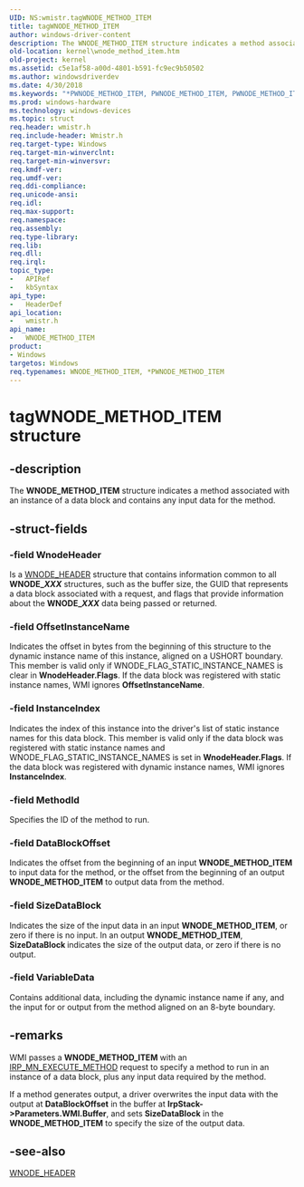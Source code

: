 ```yaml
---
UID: NS:wmistr.tagWNODE_METHOD_ITEM
title: tagWNODE_METHOD_ITEM
author: windows-driver-content
description: The WNODE_METHOD_ITEM structure indicates a method associated with an instance of a data block and contains any input data for the method.
old-location: kernel\wnode_method_item.htm
old-project: kernel
ms.assetid: c5e1af58-a00d-4801-b591-fc9ec9b50502
ms.author: windowsdriverdev
ms.date: 4/30/2018
ms.keywords: "*PWNODE_METHOD_ITEM, PWNODE_METHOD_ITEM, PWNODE_METHOD_ITEM structure pointer [Kernel-Mode Driver Architecture], WNODE_METHOD_ITEM, WNODE_METHOD_ITEM structure [Kernel-Mode Driver Architecture], kernel.wnode_method_item, kstruct_d_6240b4d6-5d39-458c-b74c-21fdfa46b666.xml, tagWNODE_METHOD_ITEM, wmistr/PWNODE_METHOD_ITEM, wmistr/WNODE_METHOD_ITEM"
ms.prod: windows-hardware
ms.technology: windows-devices
ms.topic: struct
req.header: wmistr.h
req.include-header: Wmistr.h
req.target-type: Windows
req.target-min-winverclnt: 
req.target-min-winversvr: 
req.kmdf-ver: 
req.umdf-ver: 
req.ddi-compliance: 
req.unicode-ansi: 
req.idl: 
req.max-support: 
req.namespace: 
req.assembly: 
req.type-library: 
req.lib: 
req.dll: 
req.irql: 
topic_type:
-	APIRef
-	kbSyntax
api_type:
-	HeaderDef
api_location:
-	wmistr.h
api_name:
-	WNODE_METHOD_ITEM
product:
- Windows
targetos: Windows
req.typenames: WNODE_METHOD_ITEM, *PWNODE_METHOD_ITEM
---
```


# tagWNODE_METHOD_ITEM structure


## -description


The <b>WNODE_METHOD_ITEM</b> structure indicates a method associated with an instance of a data block and contains any input data for the method.


## -struct-fields




### -field WnodeHeader

Is a <a href="https://msdn.microsoft.com/library/windows/hardware/ff566375">WNODE_HEADER</a> structure that contains information common to all <b>WNODE_<i>XXX</i></b> structures, such as the buffer size, the GUID that represents a data block associated with a request, and flags that provide information about the <b>WNODE_<i>XXX</i></b> data being passed or returned.


### -field OffsetInstanceName

Indicates the offset in bytes from the beginning of this structure to the dynamic instance name of this instance, aligned on a USHORT boundary. This member is valid only if WNODE_FLAG_STATIC_INSTANCE_NAMES is clear in <b>WnodeHeader.Flags</b>. If the data block was registered with static instance names, WMI ignores <b>OffsetInstanceName</b>.


### -field InstanceIndex

Indicates the index of this instance into the driver's list of static instance names for this data block. This member is valid only if the data block was registered with static instance names and WNODE_FLAG_STATIC_INSTANCE_NAMES is set in <b>WnodeHeader.Flags</b>. If the data block was registered with dynamic instance names, WMI ignores <b>InstanceIndex</b>.


### -field MethodId

Specifies the ID of the method to run. 


### -field DataBlockOffset

Indicates the offset from the beginning of an input <b>WNODE_METHOD_ITEM</b> to input data for the method, or the offset from the beginning of an output <b>WNODE_METHOD_ITEM</b> to output data from the method.


### -field SizeDataBlock

Indicates the size of the input data in an input <b>WNODE_METHOD_ITEM</b>, or zero if there is no input. In an output <b>WNODE_METHOD_ITEM</b>, <b>SizeDataBlock </b>indicates the size of the output data, or zero if there is no output. 


### -field VariableData

Contains additional data, including the dynamic instance name if any, and the input for or output from the method aligned on an 8-byte boundary. 


## -remarks



WMI passes a <b>WNODE_METHOD_ITEM</b> with an <a href="https://msdn.microsoft.com/library/windows/hardware/ff550868">IRP_MN_EXECUTE_METHOD</a> request to specify a method to run in an instance of a data block, plus any input data required by the method.

If a method generates output, a driver overwrites the input data with the output at <b>DataBlockOffset</b> in the buffer at <b>IrpStack-&gt;Parameters.WMI.Buffer</b>, and sets <b>SizeDataBlock</b> in the <b>WNODE_METHOD_ITEM</b> to specify the size of the output data.




## -see-also




<a href="https://msdn.microsoft.com/library/windows/hardware/ff566375">WNODE_HEADER</a>
 

 

